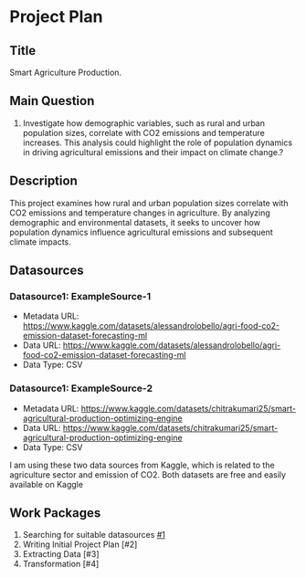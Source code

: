 # Project Plan

## Title
<!-- Give your project a short title. -->
Smart Agriculture Production.

## Main Question

<!-- Think about one main question you want to answer based on the data. -->
1. Investigate how demographic variables, such as rural and urban population sizes, correlate with CO2 emissions and temperature increases. This analysis could highlight the role of population dynamics in driving agricultural emissions and their impact on climate change.?

## Description

<!-- Describe your data science project in max. 200 words. Consider writing about why and how you attempt it. -->
This project examines how rural and urban population sizes correlate with CO2 emissions and temperature changes in agriculture. By analyzing demographic and environmental datasets, it seeks to uncover how population dynamics influence agricultural emissions and subsequent climate impacts.

## Datasources

<!-- Describe each datasources you plan to use in a section. Use the prefic "DatasourceX" where X is the id of the datasource. -->

### Datasource1: ExampleSource-1
* Metadata URL: https://www.kaggle.com/datasets/alessandrolobello/agri-food-co2-emission-dataset-forecasting-ml
* Data URL: https://www.kaggle.com/datasets/alessandrolobello/agri-food-co2-emission-dataset-forecasting-ml
* Data Type: CSV

### Datasource1: ExampleSource-2 
* Metadata URL: https://www.kaggle.com/datasets/chitrakumari25/smart-agricultural-production-optimizing-engine
* Data URL: https://www.kaggle.com/datasets/chitrakumari25/smart-agricultural-production-optimizing-engine
* Data Type: CSV

I am using these two data sources from Kaggle, which is related to the agriculture sector and emission of CO2. Both datasets are free and easily available on Kaggle

## Work Packages

<!-- List of work packages ordered sequentially, each pointing to an issue with more details. -->

1. Searching for suitable datasources [#1][i1]
2. Writing Initial Project Plan [#2]
3. Extracting Data [#3]
4. Transformation [#4]

[i1]: https://github.com/jvalue/made-template/issues/1
